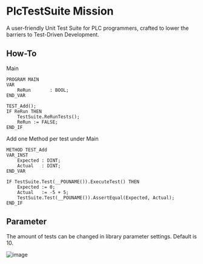# PlcTestSuite Mission

A user-friendly Unit Test Suite for PLC programmers, crafted to lower the barriers to Test-Driven Development.

## How-To

Main
```
PROGRAM MAIN
VAR
	ReRun		: BOOL;
END_VAR

TEST_Add();
IF ReRun THEN
	TestSuite.ReRunTests();
	ReRun := FALSE;
END_IF
```

Add one Method per test under Main
```
METHOD TEST_Add
VAR_INST
	Expected : DINT;
	Actual	 : DINT;
END_VAR

IF TestSuite.Test(__POUNAME()).ExecuteTest() THEN
	Expected := 0;
	Actual	 := -5 + 5;
	TestSuite.Test(__POUNAME()).AssertEqual(Expected, Actual);
END_IF
```

## Parameter

The amount of tests can be changed in library parameter settings. Default is 10.

![image](https://github.com/user-attachments/assets/8fe82687-2cdc-4290-9789-8bbcd90b384d)

